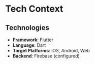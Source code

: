 # Tech Context

## Technologies

-   **Framework**: Flutter
-   **Language**: Dart
-   **Target Platforms**: iOS, Android, Web
-   **Backend**: Firebase (configured) 